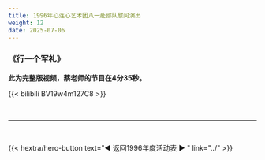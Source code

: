```yaml
---
title: 1996年心连心艺术团八一赴部队慰问演出
weight: 12
date: 2025-07-06
---
```


### 《行一个军礼》

**此为完整版视频，蔡老师的节目在4分35秒。**

{{< bilibili BV19w4m127C8 >}}

<br>
<hr>
<br>

{{< hextra/hero-button text="◀ 返回1996年度活动表 ▶ " link="../" >}}